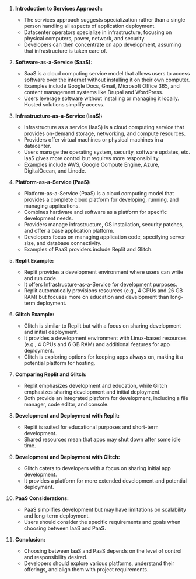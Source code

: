 1. **Introduction to Services Approach:**
   - The services approach suggests specialization rather than a single person handling all aspects of application deployment.
   - Datacenter operators specialize in infrastructure, focusing on physical computers, power, network, and security.
   - Developers can then concentrate on app development, assuming that infrastructure is taken care of.

2. **Software-as-a-Service (SaaS):**
   - SaaS is a cloud computing service model that allows users to access software over the internet without installing it on their own computer.
   - Examples include Google Docs, Gmail, Microsoft Office 365, and content management systems like Drupal and WordPress.
   - Users leverage software without installing or managing it locally. Hosted solutions simplify access.

3. **Infrastructure-as-a-Service (IaaS):**
   - Infrastructure as a service (IaaS) is a cloud computing service that provides on-demand storage, networking, and compute resources.
   - Providers offer virtual machines or physical machines in a datacenter.
   - Users manage the operating system, security, software updates, etc. IaaS gives more control but requires more responsibility.
   - Examples include AWS, Google Compute Engine, Azure, DigitalOcean, and Linode.

4. **Platform-as-a-Service (PaaS):**
   - Platform-as-a-Service (PaaS) is a cloud computing model that provides a complete cloud platform for developing, running, and managing applications. 
   - Combines hardware and software as a platform for specific development needs.
   - Providers manage infrastructure, OS installation, security patches, and offer a base application platform.
   - Developers focus on managing application code, specifying server size, and database connectivity.
   - Examples of PaaS providers include Replit and Glitch.

5. **Replit Example:**
   - Replit provides a development environment where users can write and run code.
   - It offers Infrastructure-as-a-Service for development purposes.
   - Replit automatically provisions resources (e.g., 4 CPUs and 26 GB RAM) but focuses more on education and development than long-term deployment.

6. **Glitch Example:**
   - Glitch is similar to Replit but with a focus on sharing development and initial deployment.
   - It provides a development environment with Linux-based resources (e.g., 4 CPUs and 6 GB RAM) and additional features for app deployment.
   - Glitch is exploring options for keeping apps always on, making it a potential platform for hosting.

7. **Comparing Replit and Glitch:**
   - Replit emphasizes development and education, while Glitch emphasizes sharing development and initial deployment.
   - Both provide an integrated platform for development, including a file manager, code editor, and console.

8. **Development and Deployment with Replit:**
   - Replit is suited for educational purposes and short-term development.
   - Shared resources mean that apps may shut down after some idle time.

9. **Development and Deployment with Glitch:**
   - Glitch caters to developers with a focus on sharing initial app development.
   - It provides a platform for more extended development and potential deployment.

10. **PaaS Considerations:**
    - PaaS simplifies development but may have limitations on scalability and long-term deployment.
    - Users should consider the specific requirements and goals when choosing between IaaS and PaaS.

11. **Conclusion:**
    - Choosing between IaaS and PaaS depends on the level of control and responsibility desired.
    - Developers should explore various platforms, understand their offerings, and align them with project requirements.